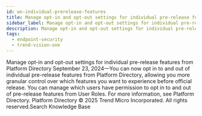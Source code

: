 ```yaml
---
id: wn-individual-prerelease-features
title: Manage opt-in and opt-out settings for individual pre-release features from Platform Directory
sidebar_label: Manage opt-in and opt-out settings for individual pre-release features from Platform Directory
description: Manage opt-in and opt-out settings for individual pre-release features from Platform Directory
tags:
  - endpoint-security
  - trend-vision-one
---
```


 Manage opt-in and opt-out settings for individual pre-release features from Platform Directory September 23, 2024—You can now opt in to and out of individual pre-release features from Platform Directory, allowing you more granular control over which features you want to experience before official release. You can manage which users have permission to opt in to and out of pre-release features from User Roles. For more information, see Platform Directory. Platform Directory © 2025 Trend Micro Incorporated. All rights reserved.Search Knowledge Base